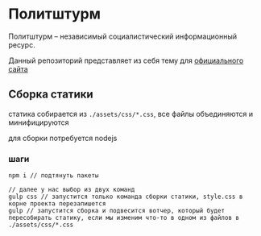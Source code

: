 Политштурм
==========

Политштурм – независимый социалистический информационный ресурс.

Данный репозиторий представляет из себя тему для [официального сайта][site]

[site]: https://politsturm.com


## Сборка статики
статика собирается из `./assets/css/*.css`, все файлы объединяются и минифицируются

для сборки потребуется nodejs

### шаги
```
npm i // подтянуть пакеты

// далее у нас выбор из двух команд
gulp css // запустится только команда сборки статики, style.css в корне проекта перезапишется
gulp // запустится сборка и подвесится вотчер, который будет пересобирать статику, если мы изменим что-то в одном из файлов в ./assets/css/*.css
```

